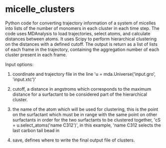 # micelle_clusters
 Python code for converting trajectory information of a system of micelles into lists of the number of monomers in each cluster in each time step. The code uses MDAnalysis to load trajectories, select atoms, and calculate distances between atoms. It uses Scipy to perform hierarchical clustering on the distances with a defined cutoff. The output is return as a list of lists of each frame in the trajectory, containing the aggregation number of each cluster present in each frame.
 
 Input options:
 
 1.  coordinate and trajectory file in the line 'u = mda.Universe('input.gro', 'input.xtc')' 
 
 2. cutoff, a distance in angstroms which corresponds to the maximum distance for a surfactant to be considered part of the hierarchical cluster. 
 
 3. the name of the atom which will be used for clustering, this is the point on the surfactant which must be in range with the same point on other surfactants in order for the two surfactants to be clustered together, 'cS = u.select_atoms('name C312')', in this example, 'name C312 selects the last carbon tail bead in  
 
 4. save, defines where to write the final output file of clusters. 